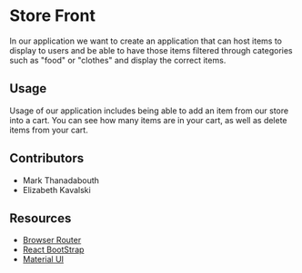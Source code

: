 # Store Front

In our application we want to create an application that can host items to display to users and be able to have those items filtered through categories such as "food" or "clothes" and display the correct items.

## Usage

Usage of our application includes being able to add an item from our store into a cart. You can see how many items are in your cart, as well as delete items from your cart.

## Contributors

- Mark Thanadabouth
- Elizabeth Kavalski

## Resources

- [Browser Router](https://reactrouter.com/docs/en/v6/getting-started/overview#navigation)
- [React BootStrap](https://react-bootstrap.github.io/components/)
- [Material UI](https://mui.com/)
